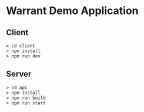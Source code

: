 # Warrant Demo Application

## Client
```
> cd client
> npm install
> npm run dev
```

## Server
```
> cd api
> npm install
> npm run build
> npm run start
```
